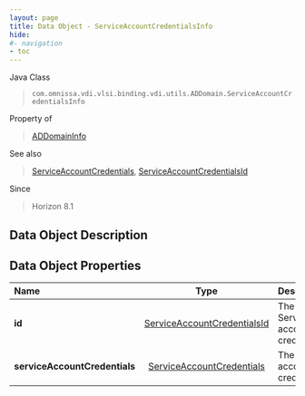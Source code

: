 ```yaml
---
layout: page
title: Data Object - ServiceAccountCredentialsInfo
hide:
#- navigation
- toc
---
```






Java Class
> `com.omnissa.vdi.vlsi.binding.vdi.utils.ADDomain.ServiceAccountCredentialsInfo`

Property of
> [ADDomainInfo](vdi.utils.ADDomain.ADDomainInfo.md#field_detail)

See also
> [ServiceAccountCredentials](vdi.utils.ADDomain.ServiceAccountCredentials.md), [ServiceAccountCredentialsId](vdi.entity.ServiceAccountCredentialsId.md)

Since
> Horizon 8.1


## Data Object Description

## Data Object Properties

 Name | Type | Description
:---|:---:|:---
**id**| [ServiceAccountCredentialsId](vdi.entity.ServiceAccountCredentialsId.md)|  The id of Service account credentials.
**serviceAccountCredentials**| [ServiceAccountCredentials](vdi.utils.ADDomain.ServiceAccountCredentials.md)|  The service account credentials.


 
